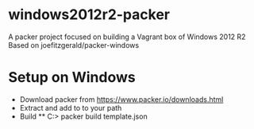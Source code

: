# windows2012r2-packer
A packer project focused on building a Vagrant box of Windows 2012 R2
Based on joefitzgerald/packer-windows

# Setup on Windows
* Download packer from https://www.packer.io/downloads.html
* Extract and add to to your path
* Build
** C:> packer build template.json